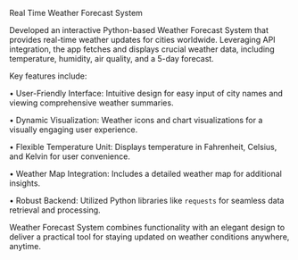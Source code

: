 Real Time Weather Forecast System



Developed an interactive Python-based Weather Forecast System that provides real-time weather updates for cities worldwide. Leveraging API integration, the app fetches and displays crucial weather data, including temperature, humidity, air quality, and a 5-day forecast.





Key features include:

• User-Friendly Interface: Intuitive design for easy input of city names and viewing comprehensive weather summaries.

• Dynamic Visualization: Weather icons and chart visualizations for a visually engaging user experience.

• Flexible Temperature Unit: Displays temperature in Fahrenheit, Celsius, and Kelvin for user convenience.

• Weather Map Integration: Includes a detailed weather map for additional insights.

• Robust Backend: Utilized Python libraries like `requests` for seamless data retrieval and processing.



Weather Forecast System combines functionality with an elegant design to deliver a practical tool for staying updated on weather conditions anywhere, anytime.

<!-- Script-Generated Comment -->
<!-- Script-Generated Comment -->
<!-- Script-Generated Comment -->
<!-- Script-Generated Comment -->
<!-- Script-Generated Comment -->
<!-- Script-Generated Comment -->
<!-- Script-Generated Comment -->
<!-- Script-Generated Comment -->
<!-- Script-Generated Comment -->
<!-- Script-Generated Comment -->
<!-- Script-Generated Comment -->
<!-- Script-Generated Comment -->
<!-- Script-Generated Comment -->
<!-- Script-Generated Comment -->
<!-- Script-Generated Comment -->
<!-- Script-Generated Comment -->
<!-- Script-Generated Comment -->
<!-- Script-Generated Comment -->
<!-- Script-Generated Comment -->
<!-- Script-Generated Comment -->
<!-- Script-Generated Comment -->
<!-- Script-Generated Comment -->
<!-- Script-Generated Comment -->
<!-- Script-Generated Comment -->
<!-- Script-Generated Comment -->
<!-- Script-Generated Comment -->
<!-- Script-Generated Comment -->
<!-- Script-Generated Comment -->
<!-- Script-Generated Comment -->
<!-- Script-Generated Comment -->
<!-- Script-Generated Comment -->
<!-- Script-Generated Comment -->
<!-- Script-Generated Comment -->
<!-- Script-Generated Comment -->
<!-- Script-Generated Comment -->
<!-- Script-Generated Comment -->
<!-- Script-Generated Comment -->
<!-- Script-Generated Comment -->
<!-- Script-Generated Comment -->
<!-- Script-Generated Comment -->
<!-- Script-Generated Comment -->
<!-- Script-Generated Comment -->
<!-- Script-Generated Comment -->
<!-- Script-Generated Comment -->
<!-- Script-Generated Comment -->
<!-- Script-Generated Comment -->
<!-- Script-Generated Comment -->
<!-- Script-Generated Comment -->
<!-- Script-Generated Comment -->
<!-- Script-Generated Comment -->
<!-- Script-Generated Comment -->
<!-- Script-Generated Comment -->
<!-- Script-Generated Comment -->
<!-- Script-Generated Comment -->
<!-- Script-Generated Comment -->
<!-- Script-Generated Comment -->
<!-- Script-Generated Comment -->
<!-- Script-Generated Comment -->
<!-- Script-Generated Comment -->
<!-- Script-Generated Comment -->
<!-- Script-Generated Comment -->
<!-- Script-Generated Comment -->
<!-- Script-Generated Comment -->
<!-- Script-Generated Comment -->
<!-- Script-Generated Comment -->
<!-- Script-Generated Comment -->
<!-- Script-Generated Comment -->
<!-- Script-Generated Comment -->
<!-- Script-Generated Comment -->
<!-- Script-Generated Comment -->
<!-- Script-Generated Comment -->
<!-- Script-Generated Comment -->
<!-- Script-Generated Comment -->
<!-- Script-Generated Comment -->
<!-- Script-Generated Comment -->
<!-- Script-Generated Comment -->
<!-- Script-Generated Comment -->
<!-- Script-Generated Comment -->
<!-- Script-Generated Comment -->
<!-- Script-Generated Comment -->
<!-- Script-Generated Comment -->
<!-- Script-Generated Comment -->
<!-- Script-Generated Comment -->
<!-- Script-Generated Comment -->
<!-- Script-Generated Comment -->
<!-- Script-Generated Comment -->
<!-- Script-Generated Comment -->
<!-- Script-Generated Comment -->
<!-- Script-Generated Comment -->
<!-- Script-Generated Comment -->
<!-- Script-Generated Comment -->
<!-- Script-Generated Comment -->
<!-- Script-Generated Comment -->
<!-- Script-Generated Comment -->
<!-- Script-Generated Comment -->
<!-- Script-Generated Comment -->
<!-- Script-Generated Comment -->
<!-- Script-Generated Comment -->
<!-- Script-Generated Comment -->
<!-- Script-Generated Comment -->
<!-- Script-Generated Comment -->
<!-- Script-Generated Comment -->
<!-- Script-Generated Comment -->
<!-- Script-Generated Comment -->
<!-- Script-Generated Comment -->
<!-- Script-Generated Comment -->
<!-- Script-Generated Comment -->
<!-- Script-Generated Comment -->
<!-- Script-Generated Comment -->
<!-- Script-Generated Comment -->
<!-- Script-Generated Comment -->
<!-- Script-Generated Comment -->
<!-- Script-Generated Comment -->
<!-- Script-Generated Comment -->
<!-- Script-Generated Comment -->
<!-- Script-Generated Comment -->
<!-- Script-Generated Comment -->
<!-- Script-Generated Comment -->
<!-- Script-Generated Comment -->
<!-- Script-Generated Comment -->
<!-- Script-Generated Comment -->
<!-- Script-Generated Comment -->
<!-- Script-Generated Comment -->
<!-- Script-Generated Comment -->
<!-- Script-Generated Comment -->
<!-- Script-Generated Comment -->
<!-- Script-Generated Comment -->
<!-- Script-Generated Comment -->
<!-- Script-Generated Comment -->
<!-- Script-Generated Comment -->
<!-- Script-Generated Comment -->
<!-- Script-Generated Comment -->
<!-- Script-Generated Comment -->
<!-- Script-Generated Comment -->
<!-- Script-Generated Comment -->
<!-- Script-Generated Comment -->
<!-- Script-Generated Comment -->
<!-- Script-Generated Comment -->
<!-- Script-Generated Comment -->
<!-- Script-Generated Comment -->
<!-- Script-Generated Comment -->
<!-- Script-Generated Comment -->
<!-- Script-Generated Comment -->
<!-- Script-Generated Comment -->
<!-- Script-Generated Comment -->
<!-- Script-Generated Comment -->
<!-- Script-Generated Comment -->
<!-- Script-Generated Comment -->
<!-- Script-Generated Comment -->
<!-- Script-Generated Comment -->
<!-- Script-Generated Comment -->
<!-- Script-Generated Comment -->
<!-- Script-Generated Comment -->
<!-- Script-Generated Comment -->
<!-- Script-Generated Comment -->
<!-- Script-Generated Comment -->
<!-- Script-Generated Comment -->
<!-- Script-Generated Comment -->
<!-- Script-Generated Comment -->
<!-- Script-Generated Comment -->
<!-- Script-Generated Comment -->
<!-- Script-Generated Comment -->
<!-- Script-Generated Comment -->
<!-- Script-Generated Comment -->
<!-- Script-Generated Comment -->
<!-- Script-Generated Comment -->
<!-- Script-Generated Comment -->
<!-- Script-Generated Comment -->
<!-- Script-Generated Comment -->
<!-- Script-Generated Comment -->
<!-- Script-Generated Comment -->
<!-- Script-Generated Comment -->
<!-- Script-Generated Comment -->
<!-- Script-Generated Comment -->
<!-- Script-Generated Comment -->
<!-- Script-Generated Comment -->
<!-- Script-Generated Comment -->
<!-- Script-Generated Comment -->
<!-- Script-Generated Comment -->
<!-- Script-Generated Comment -->
<!-- Script-Generated Comment -->
<!-- Script-Generated Comment -->
<!-- Script-Generated Comment -->
<!-- Script-Generated Comment -->
<!-- Script-Generated Comment -->
<!-- Script-Generated Comment -->
<!-- Script-Generated Comment -->
<!-- Script-Generated Comment -->
<!-- Script-Generated Comment -->
<!-- Script-Generated Comment -->
<!-- Script-Generated Comment -->
<!-- Script-Generated Comment -->
<!-- Script-Generated Comment -->
<!-- Script-Generated Comment -->
<!-- Script-Generated Comment -->
<!-- Script-Generated Comment -->
<!-- Script-Generated Comment -->
<!-- Script-Generated Comment -->
<!-- Script-Generated Comment -->
<!-- Script-Generated Comment -->
<!-- Script-Generated Comment -->
<!-- Script-Generated Comment -->
<!-- Script-Generated Comment -->
<!-- Script-Generated Comment -->
<!-- Script-Generated Comment -->
<!-- Script-Generated Comment -->
<!-- Script-Generated Comment -->
<!-- Script-Generated Comment -->
<!-- Script-Generated Comment -->
<!-- Script-Generated Comment -->
<!-- Script-Generated Comment -->
<!-- Script-Generated Comment -->
<!-- Script-Generated Comment -->
<!-- Script-Generated Comment -->
<!-- Script-Generated Comment -->
<!-- Script-Generated Comment -->
<!-- Script-Generated Comment -->
<!-- Script-Generated Comment -->
<!-- Script-Generated Comment -->
<!-- Script-Generated Comment -->
<!-- Script-Generated Comment -->
<!-- Script-Generated Comment -->
<!-- Script-Generated Comment -->
<!-- Script-Generated Comment -->
<!-- Script-Generated Comment -->
<!-- Script-Generated Comment -->
<!-- Script-Generated Comment -->
<!-- Script-Generated Comment -->
<!-- Script-Generated Comment -->
<!-- Script-Generated Comment -->
<!-- Script-Generated Comment -->
<!-- Script-Generated Comment -->
<!-- Script-Generated Comment -->
<!-- Script-Generated Comment -->
<!-- Script-Generated Comment -->
<!-- Script-Generated Comment -->
<!-- Script-Generated Comment -->
<!-- Script-Generated Comment -->
<!-- Script-Generated Comment -->
<!-- Script-Generated Comment -->
<!-- Script-Generated Comment -->
<!-- Script-Generated Comment -->
<!-- Script-Generated Comment -->
<!-- Script-Generated Comment -->
<!-- Script-Generated Comment -->
<!-- Script-Generated Comment -->
<!-- Script-Generated Comment -->
<!-- Script-Generated Comment -->
<!-- Script-Generated Comment -->
<!-- Script-Generated Comment -->
<!-- Script-Generated Comment -->
<!-- Script-Generated Comment -->
<!-- Script-Generated Comment -->
<!-- Script-Generated Comment -->
<!-- Script-Generated Comment -->
<!-- Script-Generated Comment -->
<!-- Script-Generated Comment -->
<!-- Script-Generated Comment -->
<!-- Script-Generated Comment -->
<!-- Script-Generated Comment -->
<!-- Script-Generated Comment -->
<!-- Script-Generated Comment -->
<!-- Script-Generated Comment -->
<!-- Script-Generated Comment -->
<!-- Script-Generated Comment -->
<!-- Script-Generated Comment -->
<!-- Script-Generated Comment -->
<!-- Script-Generated Comment -->
<!-- Script-Generated Comment -->
<!-- Script-Generated Comment -->
<!-- Script-Generated Comment -->
<!-- Script-Generated Comment -->
<!-- Script-Generated Comment -->
<!-- Script-Generated Comment -->
<!-- Script-Generated Comment -->
<!-- Script-Generated Comment -->
<!-- Script-Generated Comment -->
<!-- Script-Generated Comment -->
<!-- Script-Generated Comment -->
<!-- Script-Generated Comment -->
<!-- Script-Generated Comment -->
<!-- Script-Generated Comment -->
<!-- Script-Generated Comment -->
<!-- Script-Generated Comment -->
<!-- Script-Generated Comment -->
<!-- Script-Generated Comment -->
<!-- Script-Generated Comment -->
<!-- Script-Generated Comment -->
<!-- Script-Generated Comment -->
<!-- Script-Generated Comment -->
<!-- Script-Generated Comment -->
<!-- Script-Generated Comment -->
<!-- Script-Generated Comment -->
<!-- Script-Generated Comment -->
<!-- Script-Generated Comment -->
<!-- Script-Generated Comment -->
<!-- Script-Generated Comment -->
<!-- Script-Generated Comment -->
<!-- Script-Generated Comment -->
<!-- Script-Generated Comment -->
<!-- Script-Generated Comment -->
<!-- Script-Generated Comment -->
<!-- Script-Generated Comment -->
<!-- Script-Generated Comment -->
<!-- Script-Generated Comment -->
<!-- Script-Generated Comment -->
<!-- Script-Generated Comment -->
<!-- Script-Generated Comment -->
<!-- Script-Generated Comment -->
<!-- Script-Generated Comment -->
<!-- Script-Generated Comment -->
<!-- Script-Generated Comment -->
<!-- Script-Generated Comment -->
<!-- Script-Generated Comment -->
<!-- Script-Generated Comment -->
<!-- Script-Generated Comment -->
<!-- Script-Generated Comment -->
<!-- Script-Generated Comment -->
<!-- Script-Generated Comment -->
<!-- Script-Generated Comment -->
<!-- Script-Generated Comment -->
<!-- Script-Generated Comment -->
<!-- Script-Generated Comment -->
<!-- Script-Generated Comment -->
<!-- Script-Generated Comment -->
<!-- Script-Generated Comment -->
<!-- Script-Generated Comment -->
<!-- Script-Generated Comment -->
<!-- Script-Generated Comment -->
<!-- Script-Generated Comment -->
<!-- Script-Generated Comment -->
<!-- Script-Generated Comment -->
<!-- Script-Generated Comment -->
<!-- Script-Generated Comment -->
<!-- Script-Generated Comment -->
<!-- Script-Generated Comment -->
<!-- Script-Generated Comment -->
<!-- Script-Generated Comment -->
<!-- Script-Generated Comment -->
<!-- Script-Generated Comment -->
<!-- Script-Generated Comment -->
<!-- Script-Generated Comment -->
<!-- Script-Generated Comment -->
<!-- Script-Generated Comment -->
<!-- Script-Generated Comment -->
<!-- Script-Generated Comment -->
<!-- Script-Generated Comment -->
<!-- Script-Generated Comment -->
<!-- Script-Generated Comment -->
<!-- Script-Generated Comment -->
<!-- Script-Generated Comment -->
<!-- Script-Generated Comment -->
<!-- Script-Generated Comment -->
<!-- Script-Generated Comment -->
<!-- Script-Generated Comment -->
<!-- Script-Generated Comment -->
<!-- Script-Generated Comment -->
<!-- Script-Generated Comment -->
<!-- Script-Generated Comment -->
<!-- Script-Generated Comment -->
<!-- Script-Generated Comment -->
<!-- Script-Generated Comment -->
<!-- Script-Generated Comment -->
<!-- Script-Generated Comment -->
<!-- Script-Generated Comment -->
<!-- Script-Generated Comment -->
<!-- Script-Generated Comment -->
<!-- Script-Generated Comment -->
<!-- Script-Generated Comment -->
<!-- Script-Generated Comment -->
<!-- Script-Generated Comment -->
<!-- Script-Generated Comment -->
<!-- Script-Generated Comment -->
<!-- Script-Generated Comment -->
<!-- Script-Generated Comment -->
<!-- Script-Generated Comment -->
<!-- Script-Generated Comment -->
<!-- Script-Generated Comment -->
<!-- Script-Generated Comment -->
<!-- Script-Generated Comment -->
<!-- Script-Generated Comment -->
<!-- Script-Generated Comment -->
<!-- Script-Generated Comment -->
<!-- Script-Generated Comment -->
<!-- Script-Generated Comment -->
<!-- Script-Generated Comment -->
<!-- Script-Generated Comment -->
<!-- Script-Generated Comment -->
<!-- Script-Generated Comment -->
<!-- Script-Generated Comment -->
<!-- Script-Generated Comment -->
<!-- Script-Generated Comment -->
<!-- Script-Generated Comment -->
<!-- Script-Generated Comment -->
<!-- Script-Generated Comment -->
<!-- Script-Generated Comment -->
<!-- Script-Generated Comment -->
<!-- Script-Generated Comment -->
<!-- Script-Generated Comment -->
<!-- Script-Generated Comment -->
<!-- Script-Generated Comment -->
<!-- Script-Generated Comment -->
<!-- Script-Generated Comment -->
<!-- Script-Generated Comment -->
<!-- Script-Generated Comment -->
<!-- Script-Generated Comment -->
<!-- Script-Generated Comment -->
<!-- Script-Generated Comment -->
<!-- Script-Generated Comment -->
<!-- Script-Generated Comment -->
<!-- Script-Generated Comment -->
<!-- Script-Generated Comment -->
<!-- Script-Generated Comment -->
<!-- Script-Generated Comment -->
<!-- Script-Generated Comment -->
<!-- Script-Generated Comment -->
<!-- Script-Generated Comment -->
<!-- Script-Generated Comment -->
<!-- Script-Generated Comment -->
<!-- Script-Generated Comment -->
<!-- Script-Generated Comment -->
<!-- Script-Generated Comment -->
<!-- Script-Generated Comment -->
<!-- Script-Generated Comment -->
<!-- Script-Generated Comment -->
<!-- Script-Generated Comment -->
<!-- Script-Generated Comment -->
<!-- Script-Generated Comment -->
<!-- Script-Generated Comment -->
<!-- Script-Generated Comment -->
<!-- Script-Generated Comment -->
<!-- Script-Generated Comment -->
<!-- Script-Generated Comment -->
<!-- Script-Generated Comment -->
<!-- Script-Generated Comment -->
<!-- Script-Generated Comment -->
<!-- Script-Generated Comment -->
<!-- Script-Generated Comment -->
<!-- Script-Generated Comment -->
<!-- Script-Generated Comment -->
<!-- Script-Generated Comment -->
<!-- Script-Generated Comment -->
<!-- Script-Generated Comment -->
<!-- Script-Generated Comment -->
<!-- Script-Generated Comment -->
<!-- Script-Generated Comment -->
<!-- Script-Generated Comment -->
<!-- Script-Generated Comment -->
<!-- Script-Generated Comment -->
<!-- Script-Generated Comment -->
<!-- Script-Generated Comment -->
<!-- Script-Generated Comment -->
<!-- Script-Generated Comment -->
<!-- Script-Generated Comment -->
<!-- Script-Generated Comment -->
<!-- Script-Generated Comment -->
<!-- Script-Generated Comment -->
<!-- Script-Generated Comment -->
<!-- Script-Generated Comment -->
<!-- Script-Generated Comment -->
<!-- Script-Generated Comment -->
<!-- Script-Generated Comment -->
<!-- Script-Generated Comment -->
<!-- Script-Generated Comment -->
<!-- Script-Generated Comment -->
<!-- Script-Generated Comment -->
<!-- Script-Generated Comment -->
<!-- Script-Generated Comment -->
<!-- Script-Generated Comment -->
<!-- Script-Generated Comment -->
<!-- Script-Generated Comment -->
<!-- Script-Generated Comment -->
<!-- Script-Generated Comment -->
<!-- Script-Generated Comment -->
<!-- Script-Generated Comment -->
<!-- Script-Generated Comment -->
<!-- Script-Generated Comment -->
<!-- Script-Generated Comment -->
<!-- Script-Generated Comment -->
<!-- Script-Generated Comment -->
<!-- Script-Generated Comment -->
<!-- Script-Generated Comment -->
<!-- Script-Generated Comment -->
<!-- Script-Generated Comment -->
<!-- Script-Generated Comment -->
<!-- Script-Generated Comment -->
<!-- Script-Generated Comment -->
<!-- Script-Generated Comment -->
<!-- Script-Generated Comment -->
<!-- Script-Generated Comment -->
<!-- Script-Generated Comment -->
<!-- Script-Generated Comment -->
<!-- Script-Generated Comment -->
<!-- Script-Generated Comment -->
<!-- Script-Generated Comment -->
<!-- Script-Generated Comment -->
<!-- Script-Generated Comment -->
<!-- Script-Generated Comment -->
<!-- Script-Generated Comment -->
<!-- Script-Generated Comment -->
<!-- Script-Generated Comment -->
<!-- Script-Generated Comment -->
<!-- Script-Generated Comment -->
<!-- Script-Generated Comment -->
<!-- Script-Generated Comment -->
<!-- Script-Generated Comment -->
<!-- Script-Generated Comment -->
<!-- Script-Generated Comment -->
<!-- Script-Generated Comment -->
<!-- Script-Generated Comment -->
<!-- Script-Generated Comment -->
<!-- Script-Generated Comment -->
<!-- Script-Generated Comment -->
<!-- Script-Generated Comment -->
<!-- Script-Generated Comment -->
<!-- Script-Generated Comment -->
<!-- Script-Generated Comment -->
<!-- Script-Generated Comment -->
<!-- Script-Generated Comment -->
<!-- Script-Generated Comment -->
<!-- Script-Generated Comment -->
<!-- Script-Generated Comment -->
<!-- Script-Generated Comment -->
<!-- Script-Generated Comment -->
<!-- Script-Generated Comment -->
<!-- Script-Generated Comment -->
<!-- Script-Generated Comment -->
<!-- Script-Generated Comment -->
<!-- Script-Generated Comment -->
<!-- Script-Generated Comment -->
<!-- Script-Generated Comment -->
<!-- Script-Generated Comment -->
<!-- Script-Generated Comment -->
<!-- Script-Generated Comment -->
<!-- Script-Generated Comment -->
<!-- Script-Generated Comment -->
<!-- Script-Generated Comment -->
<!-- Script-Generated Comment -->
<!-- Script-Generated Comment -->
<!-- Script-Generated Comment -->
<!-- Script-Generated Comment -->
<!-- Script-Generated Comment -->
<!-- Script-Generated Comment -->
<!-- Script-Generated Comment -->
<!-- Script-Generated Comment -->
<!-- Script-Generated Comment -->
<!-- Script-Generated Comment -->
<!-- Script-Generated Comment -->
<!-- Script-Generated Comment -->
<!-- Script-Generated Comment -->
<!-- Script-Generated Comment -->
<!-- Script-Generated Comment -->
<!-- Script-Generated Comment -->
<!-- Script-Generated Comment -->
<!-- Script-Generated Comment -->
<!-- Script-Generated Comment -->
<!-- Script-Generated Comment -->
<!-- Script-Generated Comment -->
<!-- Script-Generated Comment -->
<!-- Script-Generated Comment -->
<!-- Script-Generated Comment -->
<!-- Script-Generated Comment -->
<!-- Script-Generated Comment -->
<!-- Script-Generated Comment -->
<!-- Script-Generated Comment -->
<!-- Script-Generated Comment -->
<!-- Script-Generated Comment -->
<!-- Script-Generated Comment -->
<!-- Script-Generated Comment -->
<!-- Script-Generated Comment -->
<!-- Script-Generated Comment -->
<!-- Script-Generated Comment -->
<!-- Script-Generated Comment -->
<!-- Script-Generated Comment -->
<!-- Script-Generated Comment -->
<!-- Script-Generated Comment -->
<!-- Script-Generated Comment -->
<!-- Script-Generated Comment -->
<!-- Script-Generated Comment -->
<!-- Script-Generated Comment -->
<!-- Script-Generated Comment -->
<!-- Script-Generated Comment -->
<!-- Script-Generated Comment -->
<!-- Script-Generated Comment -->
<!-- Script-Generated Comment -->
<!-- Script-Generated Comment -->
<!-- Script-Generated Comment -->
<!-- Script-Generated Comment -->
<!-- Script-Generated Comment -->
<!-- Script-Generated Comment -->
<!-- Script-Generated Comment -->
<!-- Script-Generated Comment -->
<!-- Script-Generated Comment -->
<!-- Script-Generated Comment -->
<!-- Script-Generated Comment -->
<!-- Script-Generated Comment -->
<!-- Script-Generated Comment -->
<!-- Script-Generated Comment -->
<!-- Script-Generated Comment -->
<!-- Script-Generated Comment -->
<!-- Script-Generated Comment -->
<!-- Script-Generated Comment -->
<!-- Script-Generated Comment -->
<!-- Script-Generated Comment -->
<!-- Script-Generated Comment -->
<!-- Script-Generated Comment -->
<!-- Script-Generated Comment -->
<!-- Script-Generated Comment -->
<!-- Script-Generated Comment -->
<!-- Script-Generated Comment -->
<!-- Script-Generated Comment -->
<!-- Script-Generated Comment -->
<!-- Script-Generated Comment -->
<!-- Script-Generated Comment -->
<!-- Script-Generated Comment -->
<!-- Script-Generated Comment -->
<!-- Script-Generated Comment -->
<!-- Script-Generated Comment -->
<!-- Script-Generated Comment -->
<!-- Script-Generated Comment -->
<!-- Script-Generated Comment -->
<!-- Script-Generated Comment -->
<!-- Script-Generated Comment -->
<!-- Script-Generated Comment -->
<!-- Script-Generated Comment -->
<!-- Script-Generated Comment -->
<!-- Script-Generated Comment -->
<!-- Script-Generated Comment -->
<!-- Script-Generated Comment -->
<!-- Script-Generated Comment -->
<!-- Script-Generated Comment -->
<!-- Script-Generated Comment -->
<!-- Script-Generated Comment -->
<!-- Script-Generated Comment -->
<!-- Script-Generated Comment -->
<!-- Script-Generated Comment -->
<!-- Script-Generated Comment -->
<!-- Script-Generated Comment -->
<!-- Script-Generated Comment -->
<!-- Script-Generated Comment -->
<!-- Script-Generated Comment -->
<!-- Script-Generated Comment -->
<!-- Script-Generated Comment -->
<!-- Script-Generated Comment -->
<!-- Script-Generated Comment -->
<!-- Script-Generated Comment -->
<!-- Script-Generated Comment -->
<!-- Script-Generated Comment -->
<!-- Script-Generated Comment -->
<!-- Script-Generated Comment -->
<!-- Script-Generated Comment -->
<!-- Script-Generated Comment -->
<!-- Script-Generated Comment -->
<!-- Script-Generated Comment -->
<!-- Script-Generated Comment -->
<!-- Script-Generated Comment -->
<!-- Script-Generated Comment -->
<!-- Script-Generated Comment -->
<!-- Script-Generated Comment -->
<!-- Script-Generated Comment -->
<!-- Script-Generated Comment -->
<!-- Script-Generated Comment -->
<!-- Script-Generated Comment -->
<!-- Script-Generated Comment -->
<!-- Script-Generated Comment -->
<!-- Script-Generated Comment -->
<!-- Script-Generated Comment -->
<!-- Script-Generated Comment -->
<!-- Script-Generated Comment -->
<!-- Script-Generated Comment -->
<!-- Script-Generated Comment -->
<!-- Script-Generated Comment -->
<!-- Script-Generated Comment -->
<!-- Script-Generated Comment -->
<!-- Script-Generated Comment -->
<!-- Script-Generated Comment -->
<!-- Script-Generated Comment -->
<!-- Script-Generated Comment -->
<!-- Script-Generated Comment -->
<!-- Script-Generated Comment -->
<!-- Script-Generated Comment -->
<!-- Script-Generated Comment -->
<!-- Script-Generated Comment -->
<!-- Script-Generated Comment -->
<!-- Script-Generated Comment -->
<!-- Script-Generated Comment -->
<!-- Script-Generated Comment -->
<!-- Script-Generated Comment -->
<!-- Script-Generated Comment -->
<!-- Script-Generated Comment -->
<!-- Script-Generated Comment -->
<!-- Script-Generated Comment -->
<!-- Script-Generated Comment -->
<!-- Script-Generated Comment -->
<!-- Script-Generated Comment -->
<!-- Script-Generated Comment -->
<!-- Script-Generated Comment -->
<!-- Script-Generated Comment -->
<!-- Script-Generated Comment -->
<!-- Script-Generated Comment -->
<!-- Script-Generated Comment -->
<!-- Script-Generated Comment -->
<!-- Script-Generated Comment -->
<!-- Script-Generated Comment -->
<!-- Script-Generated Comment -->
<!-- Script-Generated Comment -->
<!-- Script-Generated Comment -->
<!-- Script-Generated Comment -->
<!-- Script-Generated Comment -->
<!-- Script-Generated Comment -->
<!-- Script-Generated Comment -->
<!-- Script-Generated Comment -->
<!-- Script-Generated Comment -->
<!-- Script-Generated Comment -->
<!-- Script-Generated Comment -->
<!-- Script-Generated Comment -->
<!-- Script-Generated Comment -->
<!-- Script-Generated Comment -->
<!-- Script-Generated Comment -->
<!-- Script-Generated Comment -->
<!-- Script-Generated Comment -->
<!-- Script-Generated Comment -->
<!-- Script-Generated Comment -->
<!-- Script-Generated Comment -->
<!-- Script-Generated Comment -->
<!-- Script-Generated Comment -->
<!-- Script-Generated Comment -->
<!-- Script-Generated Comment -->
<!-- Script-Generated Comment -->
<!-- Script-Generated Comment -->
<!-- Script-Generated Comment -->
<!-- Script-Generated Comment -->
<!-- Script-Generated Comment -->
<!-- Script-Generated Comment -->
<!-- Script-Generated Comment -->
<!-- Script-Generated Comment -->
<!-- Script-Generated Comment -->
<!-- Script-Generated Comment -->
<!-- Script-Generated Comment -->
<!-- Script-Generated Comment -->
<!-- Script-Generated Comment -->
<!-- Script-Generated Comment -->
<!-- Script-Generated Comment -->
<!-- Script-Generated Comment -->
<!-- Script-Generated Comment -->
<!-- Script-Generated Comment -->
<!-- Script-Generated Comment -->
<!-- Script-Generated Comment -->
<!-- Script-Generated Comment -->
<!-- Script-Generated Comment -->
<!-- Script-Generated Comment -->
<!-- Script-Generated Comment -->
<!-- Script-Generated Comment -->
<!-- Script-Generated Comment -->
<!-- Script-Generated Comment -->
<!-- Script-Generated Comment -->
<!-- Script-Generated Comment -->
<!-- Script-Generated Comment -->
<!-- Script-Generated Comment -->
<!-- Script-Generated Comment -->
<!-- Script-Generated Comment -->
<!-- Script-Generated Comment -->
<!-- Script-Generated Comment -->
<!-- Script-Generated Comment -->
<!-- Script-Generated Comment -->
<!-- Script-Generated Comment -->
<!-- Script-Generated Comment -->
<!-- Script-Generated Comment -->
<!-- Script-Generated Comment -->
<!-- Script-Generated Comment -->
<!-- Script-Generated Comment -->
<!-- Script-Generated Comment -->
<!-- Script-Generated Comment -->
<!-- Script-Generated Comment -->
<!-- Script-Generated Comment -->
<!-- Script-Generated Comment -->
<!-- Script-Generated Comment -->
<!-- Script-Generated Comment -->
<!-- Script-Generated Comment -->
<!-- Script-Generated Comment -->
<!-- Script-Generated Comment -->
<!-- Script-Generated Comment -->
<!-- Script-Generated Comment -->
<!-- Script-Generated Comment -->
<!-- Script-Generated Comment -->
<!-- Script-Generated Comment -->
<!-- Script-Generated Comment -->
<!-- Script-Generated Comment -->
<!-- Script-Generated Comment -->
<!-- Script-Generated Comment -->
<!-- Script-Generated Comment -->
<!-- Script-Generated Comment -->
<!-- Script-Generated Comment -->
<!-- Script-Generated Comment -->
<!-- Script-Generated Comment -->
<!-- Script-Generated Comment -->
<!-- Script-Generated Comment -->
<!-- Script-Generated Comment -->
<!-- Script-Generated Comment -->
<!-- Script-Generated Comment -->
<!-- Script-Generated Comment -->
<!-- Script-Generated Comment -->
<!-- Script-Generated Comment -->
<!-- Script-Generated Comment -->
<!-- Script-Generated Comment -->
<!-- Script-Generated Comment -->
<!-- Script-Generated Comment -->
<!-- Script-Generated Comment -->
<!-- Script-Generated Comment -->
<!-- Script-Generated Comment -->
<!-- Script-Generated Comment -->
<!-- Script-Generated Comment -->
<!-- Script-Generated Comment -->
<!-- Script-Generated Comment -->
<!-- Script-Generated Comment -->
